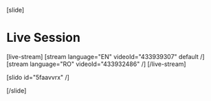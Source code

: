 [slide]
# Live Session

[live-stream]
[stream language="EN" videoId="433939307" default /]
[stream language="RO" videoId="433932486" /]
[/live-stream]

[slido id="5faavvrx" /]

[/slide]